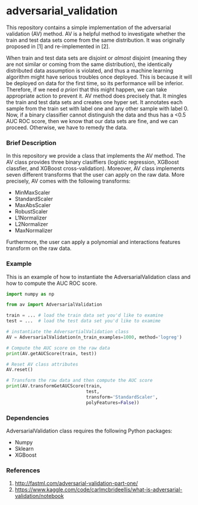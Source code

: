 # adversarial_validation

This repository contains a simple implementation of the adversarial
validation (AV) method.  AV is a helpful method to investigate whether
the train and test data sets come from the same distribution.
It was originally proposed in [1] and re-implemented in [2].

When train and test data sets are disjoint or *almost* disjoint
(meaning they are not similar or coming from the same distribution),
the identically distributed data assumption is violated, and thus a
machine learning algorithm might have serious troubles once deployed.
This is because it will be deployed on data for the first time, so
its performance will be inferior.  Therefore, if we need *a priori*
that this might happen, we can take appropriate action to prevent it.
AV method does precisely that.  It mingles the train and test data
sets and creates one hyper set.  It annotates each sample from the
train set with label one and any other sample with label 0.  Now, if
a binary classifier cannot distinguish the data and thus has a <0.5
AUC ROC score, then we know that our data sets are fine, and we can
proceed. Otherwise, we have to remedy the data.



### Brief Description

In this repository we provide a class that implements the AV method. The AV class 
provides three binary clasiffiers (logistic regression, XGBoost classfier, 
and XGBoost cross-validation). Moreover, AV class implements seven different 
transforms that the user can apply on the raw data. More precisely, AV comes 
with the following transforms:
  * MinMaxScaler
  * StandardScaler
  * MaxAbsScaler
  * RobustScaler
  * L1Normalizer
  * L2Normalizer
  * MaxNormalizer

Furthermore, the user can apply a polynomial and interactions features 
transform on the raw data. 


### Example

This is an example of how to instantiate the AdversarialValidation class and
how to compute the AUC ROC score. 

```python
import numpy as np

from av import AdversarialValidation

train = ... # load the train data set you'd like to examine
test = ...  # load the test data set you'd like to examime

# instantiate the AdversartialValidation class
AV = AdversarialValidation(n_train_examples=1000, method='logreg')

# Compute the AUC score on the raw data
print(AV.getAUCScore(train, test))

# Reset AV class attributes
AV.reset()

# Transform the raw data and then compute the AUC score
print(AV.transformGetAUCScore(train,
                              test,
                              transform='StandardScaler',
                              polyFeatures=False))

```

### Dependencies

AdversarialValidation class requires the following Python packages:
  - Numpy
  - Sklearn
  - XGBoost


### References
  1. http://fastml.com/adversarial-validation-part-one/ 
  2. https://www.kaggle.com/code/carlmcbrideellis/what-is-adversarial-validation/notebook

